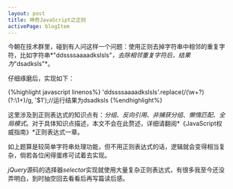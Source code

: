 ```yaml
---
layout: post
title: 神奇JavaScript之正则
activePage: blogItem
---
```


今朝在技术群里，碰到有人问这样一个问题：使用正则去掉字符串中相邻的重复字符，比如字符串*"ddssssaaaadkslsls"*，去除相邻重复字符后，结果为*"dsadksls"*。

仔细琢磨后，实现如下：

{%highlight javascript linenos%}
'ddssssaaaadkslsls'.replace(/(\w+?)(?:\1+)/g, '$1');//运行结果为dsadksls
{%endhighlight%}

这里涉及到正则表达式的知识点有：*分组*、*反向引用*、*非捕获分组*、*懒惰匹配*、*全局模式*。对于具体知识点描述，本文不会在此赘述，详细请翻阅*《JavaScript权威指南》*正则表达式一章。

如上题算是较简单字符串处理功能，但不用正则表达式的话，逻辑就会变得相当复杂，倘若各位闲得蛋疼可试着去实现。

*jQuery*源码的选择器*selector*实现就使用大量复杂正则表达式，有很多我至今还没弄明白，到时抽空回去看看后再写篇读后感。

